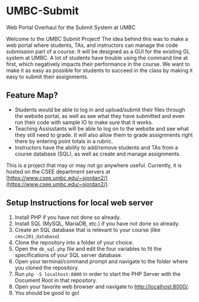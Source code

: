 # UMBC-Submit
Web Portal Overhaul for the Submit System at UMBC

Welcome to the UMBC Submit Project! The idea behind this was to make a web portal where students, TAs, and instructors can manage the code submission part of a course. It will be designed as a GUI for the existing GL system at UMBC. A lot of students have trouble using the command line at first, which negatively impacts their performance in the course. We want to make it as easy as possible for students to succeed in the class by making it easy to submit their assignments.

## Feature Map?
- Students would be able to log in and upload/submit their files through the website portal, as well as see what they have submitted and even run their code with sample IO to make sure that it works. 
- Teaching Assisstants will be able to log on to the website and see what they still need to grade. It will also allow them to grade assignments right there by entering point totals in a rubric. 
- Instructors have the ability to add/remove students and TAs from a course database (SQL), as well as create and manage assignments. 

This is a project that may or may not go anywhere useful. Currently, it is hosted on the CSEE department servers at [https://www.csee.umbc.edu/~sjordan2/](https://www.csee.umbc.edu/~sjordan2/).

## Setup Instructions for local web server
1. Install PHP if you have not done so already.
2. Install SQL (MySQL, MariaDB, etc.) if you have not done so already.
3. Create an SQL database that is relevant to your course (like `cmsc201_database`)
4. Clone the repository into a folder of your choice.
5. Open the `db_sql.php` file and edit the four variables to fit the specifications of your SQL server database.
6. Open your terminal/command prompt and navigate to the folder where you cloned the repository.
7. Run `php -S localhost:8000` in order to start the PHP Server with the Document Root in that repository.
8. Open your favorite web browser and navigate to [http://localhost:8000/](http://localhost:8000/).
9. You should be good to go!
